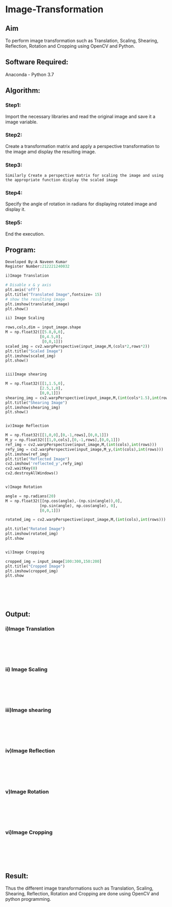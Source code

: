 # Image-Transformation
## Aim
To perform image transformation such as Translation, Scaling, Shearing, Reflection, Rotation and Cropping using OpenCV and Python.

## Software Required:
Anaconda - Python 3.7

## Algorithm:
### Step1:
   Import the necessary libraries and read the original image and save it a image variable.

### Step2:

   Create a transformation matrix and apply a perspective transformation to the image amd display the resulting image.

### Step3:

    Similarly Create a perspective matrix for scaling the image and using the appropriate function display the scaled image

### Step4:

   Specify the angle of rotation in radians for displaying rotated image and display it.

### Step5:
   End the execution.

## Program:
```python
Developed By:A Naveen Kumar
Register Number:212221240032

i)Image Translation

# Disable x & y axis
plt.axis('off')
plt.title("Translated Image",fontsize= 15)
# show the resulting image
plt.imshow(translated_image)
plt.show()

ii) Image Scaling

rows,cols,dim = input_image.shape
M = np.float32([[5.8,0,0],
               [0,4.5,0],
                [0,0,1]])
scaled_img = cv2.warpPerspective(input_image,M,(cols*2,rows*2))
plt.title("Scaled Image")
plt.imshow(scaled_img)
plt.show()


iii)Image shearing

M = np.float32([[1,1.5,0],
               [2.5,1,0],
               [0,0,1]])
shearing_img = cv2.warpPerspective(input_image,M,(int(cols*1.5),int(rows*2.5)))
plt.title("Shearing Image")
plt.imshow(shearing_img)
plt.show()


iv)Image Reflection

M = np.float32([[1,0,0],[0,-1,rows],[0,0,1]])
M_y = np.float32([[1,0,cols],[0,-1,rows],[0,0,1]])
ref_img = cv2.warpPerspective(input_image,M,(int(cols),int(rows)))
refy_img = cv2.warpPerspective(input_image,M_y,(int(cols),int(rows)))
plt.imshow(ref_img)
plt.title("Reflected Image")
cv2.imshow('reflected_y',refy_img)
cv2.waitKey(0)
cv2.destroyAllWindows()


v)Image Rotation

angle = np.radians(20)
M = np.float32([[np.cos(angle),-(np.sin(angle)),0],
               [np.sin(angle), np.cos(angle), 0],
               [0,0,1]])

rotated_img = cv2.warpPerspective(input_image,M,(int(cols),int(rows)))

plt.title("Rotated Image")
plt.imshow(rotated_img)
plt.show


vi)Image Cropping

cropped_img = input_image[100:300,150:200]
plt.title("Cropped Image")
plt.imshow(cropped_img)
plt.show







```
## Output:
### i)Image Translation
<br>
<br>
<br>
<br>

### ii) Image Scaling
<br>
<br>
<br>
<br>


### iii)Image shearing
<br>
<br>
<br>
<br>


### iv)Image Reflection
<br>
<br>
<br>
<br>



### v)Image Rotation
<br>
<br>
<br>
<br>



### vi)Image Cropping
<br>
<br>
<br>
<br>




## Result: 

Thus the different image transformations such as Translation, Scaling, Shearing, Reflection, Rotation and Cropping are done using OpenCV and python programming.
